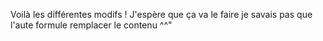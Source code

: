 Voilà les différentes modifs ! 
J'espère que ça va le faire
je savais pas que l'aute formule remplacer le contenu ^^"
